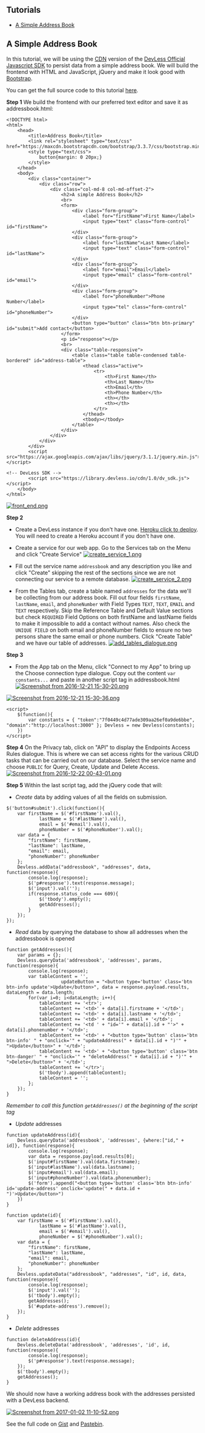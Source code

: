 ## Tutorials

- [A Simple Address Book](#address-book)

<a name="address-book"></a>
## A Simple Address Book
In this tutorial, we will be using the [CDN](https://library.devless.io/cdn/1.0/dv_sdk.js) version of the [DevLess Official Javascript SDK](https://github.com/DevlessTeam/DV-JS-SDK) to persist data from a simple address book. We will build the frontend with HTML and JavaScript, jQuery and make it look good with [Bootstrap](https://getbootstrap.com/).

You can get the full source code to this tutorial [here](https://gist.github.com/johnotu/5b7f1e96d7b0138ddb292273949169c8).

**Step 1**
We build the frontend with our preferred text editor and save it as addressbook.html:
```
<!DOCTYPE html>
<html>
	<head>
		<title>Address Book</title>
		<link rel="stylesheet" type="text/css" href="https://maxcdn.bootstrapcdn.com/bootstrap/3.3.7/css/bootstrap.min.css">
		<style type="text/css">
			button{margin: 0 20px;}
		</style>
	</head>
	<body>
		<div class="container">
			<div class="row">
				<div class="col-md-8 col-md-offset-2">
					<h2>A simple Address Book</h2>
					<br>
					<form>
						<div class="form-group">
							<label for="firstName">First Name</label>
							<input type="text" class="form-control" id="firstName">
						</div>
						<div class="form-group">
							<label for="lastName">Last Name</label>
							<input type="text" class="form-control" id="lastName">
						</div>
						<div class="form-group">
							<label for="email">Email</label>
							<input type="email" class="form-control" id="email">
						</div>
						<div class="form-group">
							<label for="phoneNumber">Phone Number</label>
							<input type="tel" class="form-control" id="phoneNumber">
						</div>
						<button type="button" class="btn btn-primary" id="submit">Add contact</button>
					</form>
					<p id="response"></p>
					<br>
					<div class="table-responsive">
						<table class="table table-condensed table-bordered" id="address-table">
							<thead class="active">
								<tr>
									<th>First Name</th>
									<th>Last Name</th>
									<th>Email</th>
									<th>Phone Number</th>
									<th></th>
									<th></th>
								</tr>
							</thead>
							<tbody></tbody>
						</table>
					</div>
				</div>
			</div>
		</div>
		<script src="https://ajax.googleapis.com/ajax/libs/jquery/3.1.1/jquery.min.js"></script>

<!-- DevLess SDK -->
		<script src="https://library.devless.io/cdn/1.0/dv_sdk.js"></script>		
	</body>
</html>
```
[![front_end.png](https://s29.postimg.org/5ve62aniv/front_end.png)](https://postimg.org/image/ia0y2mf0z/)

**Step 2**
-	Create a DevLess instance if you don't have one. [Heroku click to deploy](https://heroku.com/deploy?template=https://github.com/DevlessTeam/DV-PHP-CORE/tree/heroku). You will need to create a Heroku account if you don't have one.
-	Create a service for our web app. Go to the Services tab on the Menu and click "Create Service"
[![create_service_1.png](https://s30.postimg.org/qplezfwi9/create_service_1.png)](https://postimg.org/image/7ki5pohu5/)

- Fill out the service name `addressbook` and any description you like and click "Create" skipping the rest of the sections since we are not connecting our service to a remote database.
[![create_service_2.png](https://s30.postimg.org/jaw372amp/create_service_2.png)](https://postimg.org/image/t87404i8d/)

- From the Tables tab, create a table named `addresses` for the data we'll be collecting from our address book. Fill out four fields `firstName`, `lastName`, `email`, and `phoneNumber` with Field Types `TEXT`, `TEXT`, `EMAIL` and `TEXT` respectively. Skip the Reference Table and Default Value sections but check `REQUIRED` Field Options on both firstName and lastName fields to make it impossible to add a contact without names. Also check the `UNIQUE FIELD` on both email and phoneNumber fields to ensure no two persons share the same email or phone numbers. Click "Create Table" and we have our table of addresses. 
[![add_tables_dialogue.png](https://s30.postimg.org/ez7hi23pt/add_tables_dialogue.png)](https://postimg.org/image/7j87w9g0d/)

**Step 3**
- From the App tab on the Menu, click "Connect to my App" to bring up the Choose connection type dialogue. Copy out the content `var constants...` and paste in another script tag in addressbook.html
[![Screenshot from 2016-12-21 15-30-20.png](https://s20.postimg.org/xnwivzhq5/Screenshot_from_2016_12_21_15_30_20.png)](https://postimg.org/image/4li8t5vg9/)

[![Screenshot from 2016-12-21 15-30-36.png](https://s20.postimg.org/ab32r7r0d/Screenshot_from_2016_12_21_15_30_36.png)](https://postimg.org/image/9ybol18qh/)
```
<script>
	$(function(){
		var constants = { "token":"7f0449c4d77ade309aa26ef0a9de6bbe", "domain":"http://localhost:3000" }; Devless = new Devless(constants);
	})
</script>
```

**Step 4**
On the Privacy tab, click on "API" to display the Endpoints Access Rules dialogue. This is where we can set access rights for the various CRUD tasks that can be carried out on our database.
Select the service name and choose `PUBLIC` for Query, Create, Update and Delete Access.
[![Screenshot from 2016-12-22 00-43-01.png](https://s20.postimg.org/g5n2l74hp/Screenshot_from_2016_12_22_00_43_01.png)](https://postimg.org/image/wgn6higzd/)

**Step 5** 
Within the last script tag, add the jQuery code that will:

* _Create_ data by adding values of all the fields on submission.
```
$('button#submit').click(function(){
	var firstName = $('#firstName').val(),
			lastName = $('#lastName').val(),
			email = $('#email').val(),
			phoneNumber = $('#phoneNumber').val();
	var data = {
		"firstName": firstName,
		"lastName": lastName,
		"email": email,
		"phoneNumber": phoneNumber
	};
	Devless.addData("addressbook", "addresses", data, function(response){
		console.log(response);
		$('p#response').text(response.message);
		$('input').val('');
		if(response.status_code === 609){
			$('tbody').empty();
			getAddresses();
		}
	});
});
```

* _Read_ data by querying the database to show all addresses when the addressbook is opened
```
function getAddresses(){
	var params = {};
	Devless.queryData('addressbook', 'addresses', params, function(response){
		console.log(response);
		var tableContent = '',
					updateButton = "<button type='button' class='btn btn-info update'>Update</button>", data = response.payload.results, dataLength = data.length;
		for(var i=0; i<dataLength; i++){
			tableContent += '<tr>';
			tableContent += '<td>' + data[i].firstname + '</td>';
			tableContent += '<td>' + data[i].lastname + '</td>';
			tableContent += '<td>' + data[i].email + '</td>';
			tableContent += '<td ' + "id='" + data[i].id + "'>" + data[i].phonenumber + '</td>';
			tableContent += '<td>' + "<button type='button' class='btn btn-info' " + "onclick='" + "updateAddress(" + data[i].id + ")'" + ">Update</button>" + '</td>';
			tableContent += '<td>' + "<button type='button' class='btn btn-danger' " + "onclick='" + "deleteAddress(" + data[i].id + ")'" + ">Delete</button>" + '</td>';
			tableContent += '</tr>';
			$('tbody').append(tableContent);
			tableContent = '';
		};
	});
}
```
_Remember to call this function `getAddresses()` at the beginning of the script tag_

* _Update_ addresses

```
function updateAddress(id){
	Devless.queryData('addressbook', 'addresses', {where:["id," + id]}, function(response){
		console.log(response);
		var data = response.payload.results[0];
		$('input#firstName').val(data.firstname);
		$('input#lastName').val(data.lastname);
		$('input#email').val(data.email);
		$('input#phoneNumber').val(data.phonenumber);
		$('form').append("<button type='button' class='btn btn-info' id='update-address' onclick='update(" + data.id + ")'>Update</button>")
	})
}

function update(id){
	var firstName = $('#firstName').val(),
			lastName = $('#lastName').val(),
			email = $('#email').val(),
			phoneNumber = $('#phoneNumber').val();
	var data = {
		"firstName": firstName,
		"lastName": lastName,
		"email": email,
		"phoneNumber": phoneNumber
	};
	Devless.updateData("addressbook", "addresses", "id", id, data, function(response){
		console.log(response);
		$('input').val('');
		$('tbody').empty();
		getAddresses();
		$('#update-address').remove();
	});
}
```

* _Delete_ addresses

```
function deleteAddress(id){
	Devless.deleteData('addressbook', 'addresses', 'id', id, function(response){
		console.log(response);
		$('p#response').text(response.message);
	});
	$('tbody').empty();
	getAddresses();
}
```

We should now have a working address book with the addresses persisted with a DevLess backend.

[![Screenshot from 2017-01-02 11-10-52.png](https://s20.postimg.org/j34xb35od/Screenshot_from_2017_01_02_11_10_52.png)](https://postimg.org/image/qj46wvtdl/)

See the full code on [Gist](https://gist.github.com/johnotu/5b7f1e96d7b0138ddb292273949169c8) and [Pastebin](http://pastebin.com/AyaCD0R7).